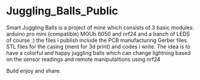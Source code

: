 # Juggling_Balls_Public
Smart Juggling Balls is a project of mine which consists of 3 basic modules: 
arduino pro mini (compatible) MOUb 6050 and nrf24
and a banch of LEDS of course :)
the files i publish include the PCB manufacturing Gerber files
STL files for the casing (ment for 3d print)
and codes i write.
The idea is to have a colorful and happy juggling balls which can change lightning based on the sensor readings 
and remote maniputaltions using nrf24

Build enjoy and share.
